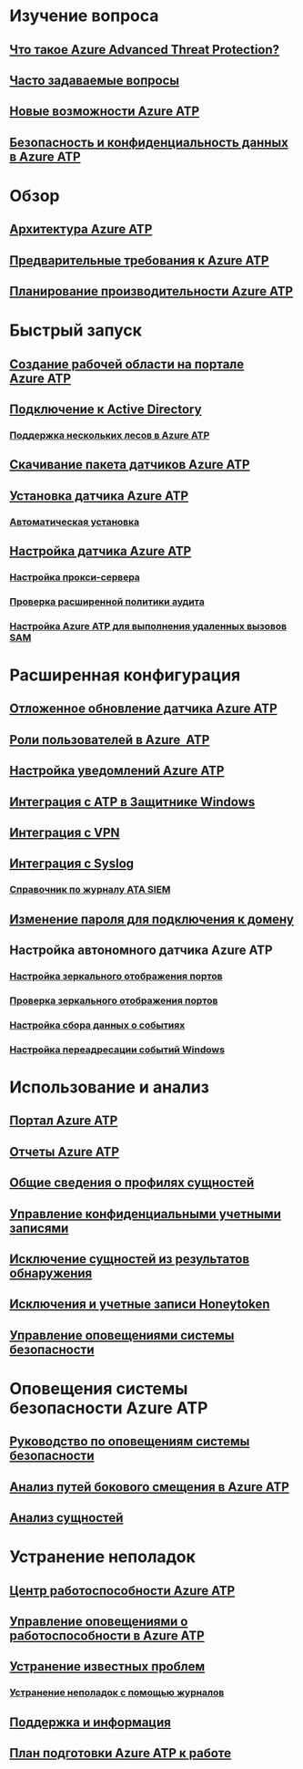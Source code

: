 # Изучение вопроса
## [Что такое Azure Advanced Threat Protection?](what-is-atp.md)
## [Часто задаваемые вопросы](atp-technical-faq.md)
## [Новые возможности Azure ATP](atp-whats-new.md)
## [Безопасность и конфиденциальность данных в Azure ATP](atp-privacy-compliance.md)
# Обзор
## [Архитектура Azure ATP](atp-architecture.md)
## [Предварительные требования к Azure ATP](atp-prerequisites.md)
## [Планирование производительности Azure ATP](atp-capacity-planning.md)
# Быстрый запуск
## [Создание рабочей области на портале Azure ATP](install-atp-step1.md)
## [Подключение к Active Directory](install-atp-step2.md)
### [Поддержка нескольких лесов в Azure ATP](atp-multi-forest.md)
## [Скачивание пакета датчиков Azure ATP](install-atp-step3.md)
## [Установка датчика Azure ATP](install-atp-step4.md)
### [Автоматическая установка](ATP-silent-installation.md)
## [Настройка датчика Azure ATP](install-atp-step5.md)
### [Настройка прокси-сервера](configure-proxy.md)
### [Проверка расширенной политики аудита](atp-advanced-audit-policy.md)
### [Настройка Azure ATP для выполнения удаленных вызовов SAM](install-atp-step8-samr.md)
# Расширенная конфигурация
## [Отложенное обновление датчика Azure ATP](sensor-update.md)
## [Роли пользователей в Azure  ATP](atp-role-groups.md)
## [Настройка уведомлений Azure ATP](notifications.md)
## [Интеграция с ATP в Защитнике Windows](integrate-wd-atp.md)
## [Интеграция с VPN](install-atp-step6-vpn.md)
## [Интеграция с Syslog](setting-syslog.md)
### [Справочник по журналу ATA SIEM](cef-format-sa.md)
## [Изменение пароля для подключения к домену](modifying-atp-config-dcpassword.md)
## Настройка автономного датчика Azure ATP
### [Настройка зеркального отображения портов](configure-port-mirroring.md)
### [Проверка зеркального отображения портов](validate-port-mirroring.md)
### [Настройка сбора данных о событиях](configure-event-collection.md)
### [Настройка переадресации событий Windows](configure-event-forwarding.md)
# Использование и анализ
## [Портал Azure ATP](workspace-portal.md)
## [Отчеты Azure ATP](reports.md)
## [Общие сведения о профилях сущностей](entity-profiles.md)
## [Управление конфиденциальными учетными записями](sensitive-accounts.md)
## [Исключение сущностей из результатов обнаружения](excluding-entities-from-detections.md)
## [Исключения и учетные записи Honeytoken](install-atp-step7.md)
## [Управление оповещениями системы безопасности](working-with-suspicious-activities.md)
# Оповещения системы безопасности Azure ATP
## [Руководство по оповещениям системы безопасности](suspicious-activity-guide.md)
## [Анализ путей бокового смещения в Azure ATP](use-case-lateral-movement-path.md)
## [Анализ сущностей](investigate-entity.md)
# Устранение неполадок
## [Центр работоспособности Azure ATP](atp-health-center.md)
## [Управление оповещениями о работоспособности в Azure ATP](monitoring-alerts.md)
## [Устранение известных проблем](troubleshooting-atp-known-issues.md)
### [Устранение неполадок с помощью журналов](troubleshooting-atp-using-logs.md)
## [Поддержка и информация](atp-support.md)
## [План подготовки Azure ATP к работе](atp-resources.md)